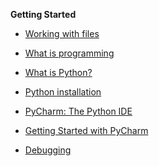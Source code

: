 **Getting Started**

- [Working with files](./Notes/FileManipulation.md)

- [What is programming](./Notes/WhatIsProgramming)

- [What is Python?](./Notes/Introduction_to_Python)

- [Python installation](./Notes/Python_Installation)

- [PyCharm: The Python IDE](./Notes/PyCharm_IDE_installation)

- [Getting Started with PyCharm](./Notes/create_new_project)

- [Debugging](./Notes/debugging)



<!--

**Week 2**

- [Literals](./Notes/01_Expressions_Literals)
  - [Strings](./Notes/01_Expressions_Literals_Strings)
  - [Integers & Floats](./Notes/01_Expressions_Literals_Integers._Floats)
  - [Boolean](./Notes/01_Expressions_Literals_Boolean)
- [Arithmetic Operators](./Notes/01_Expressions_Operators)
- Lab1: input() , print() and fstrings

**Week 3**

- [Assignment Operators](./Notes/01_Expressions_Operators_Assignment)

- [Variables & Constants](./Notes/01_Expressions_Variables_Constants)

  

**Week 4 & 5**

- [Functions](./Notes/01_Expressions_Functions)

**Week 6**

- [Comparison and logical Operators](./Notes/01_Expressions_Operators_Logical)
- [If statement](./Notes/03_Conditions_if)
- [If/Else statement](./Notes/03_Conditions_if-else)
- [Priority Operations](./Notes/01_Expressions_Priority_Operators)

**Week 7**

- [List](./Notes/02_list)
- [For loop](./Notes/04_for_loop)
- [List Comprehensions](./Notes/04_for_loop_list_comprehension)

**Week 8**

- [Dictionary](./Notes/02_Dictionaries)

- [Tuple](./Notes/02_Tuples)


**Week 9**

- Test

**Week 10**

- [While loop](./Notes/04_while_loop)

  

**Week 11**

- Matplotlib
- Graphs

**Week 12**

- Reading and Writing to a file
- CSV files

**Week 13**

- Algorithm Design & Implementation

**Week 14**

- Intro to numpy

**Week 15**

- Review

-->














